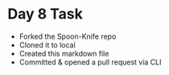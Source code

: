 # Day 8 Task

- Forked the Spoon-Knife repo
- Cloned it to local
- Created this markdown file
- Committed & opened a pull request via CLI